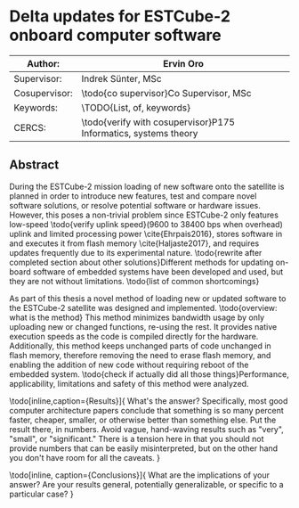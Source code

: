 # Delta updates for ESTCube-2 onboard computer software

| Author:       | Ervin Oro  
|---|---  
| Supervisor:   | Indrek Sünter, MSc  
| Cosupervisor: | \todo{co supervisor}Co Supervisor, MSc  
| Keywords:     | \TODO{List, of, keywords}  
| CERCS:        | \todo{verify with cosupervisor}P175 Informatics, systems theory  


## Abstract
During the ESTCube-2 mission loading of new software onto the satellite is planned in order to introduce new features, test and compare novel software solutions, or resolve potential software or hardware issues. However, this poses a non-trivial problem since ESTCube-2 only features low-speed \todo{verify uplink speed}(9600 to 38400 bps when overhead) uplink and limited processing power \cite{Ehrpais2016}, stores software in and executes it from flash memory \cite{Haljaste2017}, and requires updates frequently due to its experimental nature.
\todo{rewrite after completed section about other solutions}Different methods for updating on-board software of embedded systems have been developed and used, but they are not without limitations. \todo{list of common shortcomings}

As part of this thesis a novel method of loading new or updated software to the ESTCube-2 satellite was designed and implemented. \todo{overview: what is the method} This method minimizes bandwidth usage by only uploading new or changed functions, re-using the rest. It provides native execution speeds as the code is compiled directly for the hardware. Additionally, this method keeps unchanged parts of code unchanged in flash memory, therefore removing the need to erase flash memory, and enabling the addition of new code without requiring reboot of the embedded system. \todo{check if actually did all those things}Performance, applicability, limitations and safety of this method were analyzed.

\todo[inline,caption={Results}]{
What's the answer? Specifically, most good computer architecture papers conclude that something is so many percent faster, cheaper, smaller, or otherwise better than something else. Put the result there, in numbers. Avoid vague, hand-waving results such as "very", "small", or "significant." There is a tension here in that you should not provide numbers that can be easily misinterpreted, but on the other hand you don't have room for all the caveats.
}

\todo[inline, caption={Conclusions}]{
What are the implications of your answer? Are your results general, potentially generalizable, or specific to a particular case?
}
